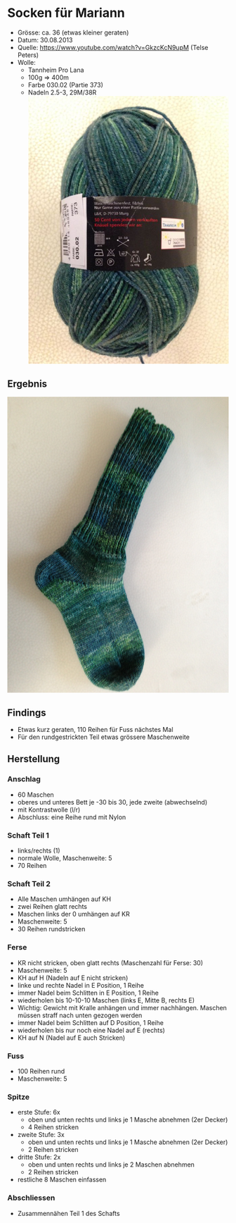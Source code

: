 Socken für Mariann
==================
- Grösse: ca. 36 (etwas kleiner geraten)
- Datum: 30.08.2013
- Quelle: <https://www.youtube.com/watch?v=GkzcKcN9upM> (Telse Peters)
- Wolle:
    - Tannheim Pro Lana
    - 100g => 400m
    - Farbe 030.02 (Partie 373)
    - Nadeln 2.5-3, 29M/38R
![Wolle](Socken%20Mariann%20Wolle.jpg)

Ergebnis
--------
![fertige Socke](Socken%20Mariann.jpg)


Findings
--------
- Etwas kurz geraten, 110 Reihen für Fuss nächstes Mal
- Für den rundgestrickten Teil etwas grössere Maschenweite


Herstellung
-----------
### Anschlag
- 60 Maschen
- oberes und unteres Bett je -30 bis 30, jede zweite (abwechselnd)
- mit Kontrastwolle (l/r)
- Abschluss: eine Reihe rund mit Nylon

### Schaft Teil 1
- links/rechts (1)
- normale Wolle, Maschenweite: 5
- 70 Reihen

### Schaft Teil 2
- Alle Maschen umhängen auf KH
- zwei Reihen glatt rechts
- Maschen links der 0 umhängen auf KR
- Maschenweite: 5
- 30 Reihen rundstricken

### Ferse
- KR nicht stricken, oben glatt rechts (Maschenzahl für Ferse: 30)
- Maschenweite: 5
- KH auf H (Nadeln auf E nicht stricken)
- linke und rechte Nadel in E Position, 1 Reihe
- immer Nadel beim Schlitten in E Position, 1 Reihe
- wiederholen bis 10-10-10 Maschen (links E, Mitte B, rechts E)
- Wichtig: Gewicht mit Kralle anhängen und immer nachhängen. Maschen müssen straff nach unten gezogen werden
- immer Nadel beim Schlitten auf D Position, 1 Reihe
- wiederholen bis nur noch eine Nadel auf E (rechts)
- KH auf N (Nadel auf E auch Stricken)

### Fuss
- 100 Reihen rund
- Maschenweite: 5

### Spitze
- erste Stufe: 6x
    - oben und unten rechts und links je 1 Masche abnehmen (2er Decker)
    - 4 Reihen stricken
- zweite Stufe: 3x
    - oben und unten rechts und links je 1 Masche abnehmen (2er Decker)
    - 2 Reihen stricken
- dritte Stufe: 2x
    - oben und unten rechts und links je 2 Maschen abnehmen
    - 2 Reihen stricken
- restliche 8 Maschen einfassen

### Abschliessen
- Zusammennähen Teil 1 des Schafts
